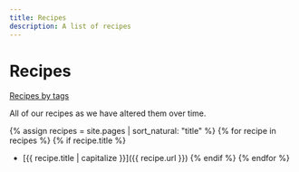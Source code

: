 ```yaml
---
title: Recipes
description: A list of recipes
---
```

# Recipes
[Recipes by tags](tags.html)

All of our recipes as we have altered them over time.

{% assign recipes = site.pages | sort_natural: "title" %}
{% for recipe in recipes %}
  {% if recipe.title %}
  * [{{ recipe.title | capitalize }}]({{ recipe.url }})
  {% endif %}
{% endfor %}

